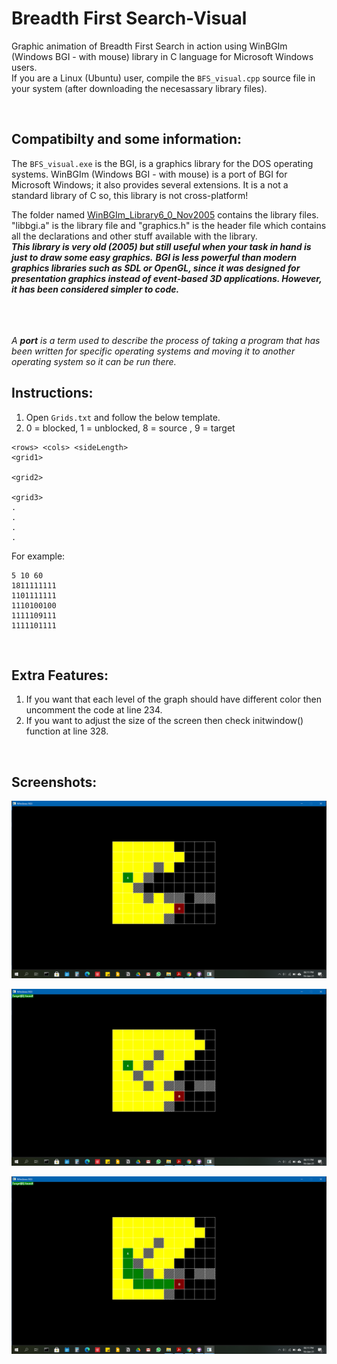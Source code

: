 # Breadth First Search-Visual
Graphic animation of Breadth First Search in action using WinBGIm (Windows BGI - with mouse) library in C language for Microsoft Windows users. <br>
If you are a Linux (Ubuntu) user, compile the ``BFS_visual.cpp`` source file in your system (after downloading the necesassary library files).

<br>

## Compatibilty and some information:
The ``BFS_visual.exe`` is the 
BGI, is a graphics library for the DOS operating systems. WinBGIm (Windows BGI - with mouse) is a port of BGI for Microsoft Windows; it also provides several extensions.
It is a not  a standard library of C so, this library is not cross-platform!
<br>

The folder named [WinBGIm_Library6_0_Nov2005](https://github.com/jatin-47/BFS-Visual/tree/main/WinBGIm_Library6_0_Nov2005) contains the library files. "libbgi.a" is the library file and "graphics.h" is the header file which contains all the declarations and other stuff available with the library. <br>
***This library is very old (2005) but still useful when your task in hand is just to draw some easy graphics.*** ***BGI is less powerful than modern graphics libraries such as SDL or OpenGL, since it was designed for presentation graphics instead of event-based 3D applications. However, it has been considered simpler to code.***

<br><br><br>
*A ***port*** is a term used to describe the process of taking a program that has been written for specific operating systems and moving it to another operating system so it can be run there.*


## Instructions:
1. Open ```Grids.txt``` and follow the below template.
2.  0 = blocked, 1 = unblocked, 8 = source , 9 = target 

```
<rows> <cols> <sideLength> 
<grid1>

<grid2>

<grid3>
.
.
.
.
```
For example:
```
5 10 60
1811111111
1101111111
1110100100
1111109111
1111101111
```
<br>

## Extra Features:

1. If you want that each level of the graph should have different color then uncomment the code at line 234.
2. If you want to adjust the size of the screen then check initwindow() function at line 328.

<br>

## Screenshots:

![SS1](https://github.com/jatin-47/BFS-Visual/blob/main/ss1.png)
<br>

![SS2](https://github.com/jatin-47/BFS-Visual/blob/main/ss2.png)
<br>

![SS3](https://github.com/jatin-47/BFS-Visual/blob/main/ss3.png)
